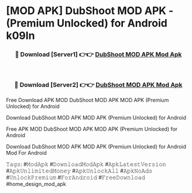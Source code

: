 # [MOD APK] DubShoot MOD APK - (Premium Unlocked) for Android k09ln



<div align="center">
<h3>🔴 Download [Server1] 👉👉 <a href="https://momento.my/?title=DubShoot_MOD_APK">DubShoot MOD APK Mod Apk</a></h3><br>

<h3>🔴 Download [Server2] 👉👉 <a href="https://momento.my/?title=DubShoot_MOD_APK">DubShoot MOD APK Mod Apk</a></h3>
</div>



Free Download APK MOD DubShoot MOD APK MOD APK (Premium Unlocked) for Android

Download DubShoot MOD APK MOD APK (Premium Unlocked) for Android

Free APK MOD DubShoot MOD APK MOD APK (Premium Unlocked) for Android

Download DubShoot MOD APK MOD APK (Premium Unlocked) for Android Mod For Android

𝚃𝚊𝚐𝚜: #𝙼𝚘𝚍𝙰𝚙𝚔 #𝙳𝚘𝚠𝚗𝚕𝚘𝚊𝚍𝙼𝚘𝚍𝙰𝚙𝚔 #𝙰𝚙𝚔𝙻𝚊𝚝𝚎𝚜𝚝𝚅𝚎𝚛𝚜𝚒𝚘𝚗 #𝙰𝚙𝚔𝚄𝚗𝚕𝚒𝚖𝚒𝚝𝚎𝚍𝙼𝚘𝚗𝚎𝚢 #𝙰𝚙𝚔𝚄𝚗𝚕𝚘𝚌𝚔𝙰𝚕𝚕 #𝙰𝚙𝚔𝙽𝚘𝙰𝚍𝚜 #𝚄𝚗𝚕𝚘𝚌𝚔𝙿𝚛𝚎𝚖𝚒𝚞𝚖 #𝙵𝚘𝚛𝙰𝚗𝚍𝚛𝚘𝚒𝚍 #𝙵𝚛𝚎𝚎𝙳𝚘𝚠𝚗𝚕𝚘𝚊𝚍 #home_design_mod_apk
